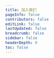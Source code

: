 ```yaml
---
title: 加入我们
pageInfo: false
contributors: false
editLink: false
lastUpdated: false
breadcrumb: false
sidebar: false
headerDepth: 0
toc: false
---
```


<script setup lang="ts">
import Join from "@Join";


</script>

<Join />

<style scoped lang="scss">
.theme-hope-content {
  margin: 30px;
  padding: 30px;
  position: relative;
  z-index: 1;
    max-width: 100%;
  top: -8.25rem;
}


</style>
